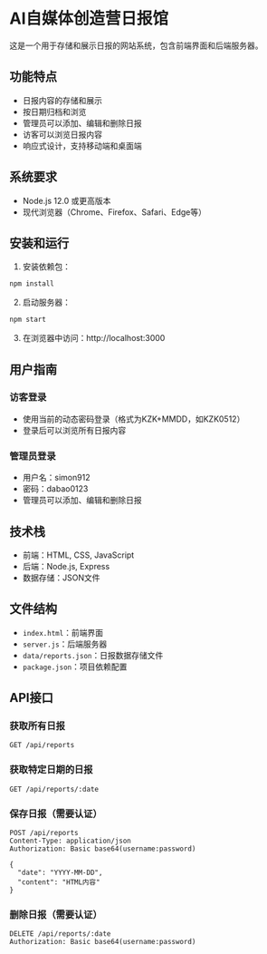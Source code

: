 # AI自媒体创造营日报馆

这是一个用于存储和展示日报的网站系统，包含前端界面和后端服务器。

## 功能特点

- 日报内容的存储和展示
- 按日期归档和浏览
- 管理员可以添加、编辑和删除日报
- 访客可以浏览日报内容
- 响应式设计，支持移动端和桌面端

## 系统要求

- Node.js 12.0 或更高版本
- 现代浏览器（Chrome、Firefox、Safari、Edge等）

## 安装和运行

1. 安装依赖包：

```bash
npm install
```

2. 启动服务器：

```bash
npm start
```

3. 在浏览器中访问：http://localhost:3000

## 用户指南

### 访客登录

- 使用当前的动态密码登录（格式为KZK+MMDD，如KZK0512）
- 登录后可以浏览所有日报内容

### 管理员登录

- 用户名：simon912
- 密码：dabao0123
- 管理员可以添加、编辑和删除日报

## 技术栈

- 前端：HTML, CSS, JavaScript
- 后端：Node.js, Express
- 数据存储：JSON文件

## 文件结构

- `index.html`：前端界面
- `server.js`：后端服务器
- `data/reports.json`：日报数据存储文件
- `package.json`：项目依赖配置

## API接口

### 获取所有日报

```
GET /api/reports
```

### 获取特定日期的日报

```
GET /api/reports/:date
```

### 保存日报（需要认证）

```
POST /api/reports
Content-Type: application/json
Authorization: Basic base64(username:password)

{
  "date": "YYYY-MM-DD",
  "content": "HTML内容"
}
```

### 删除日报（需要认证）

```
DELETE /api/reports/:date
Authorization: Basic base64(username:password)
```